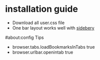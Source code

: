# installation guide 
 - Download all user.css file
 - One bar layout works well with [sidebery](https://github.com/mbnuqw/sidebery/releases/download/v5.0.0b32/sidebery-5.0.0b32.xpi)


#about:config Tips 
- browser.tabs.loadBookmarksInTabs	true
- browser.urlbar.openintab	true
